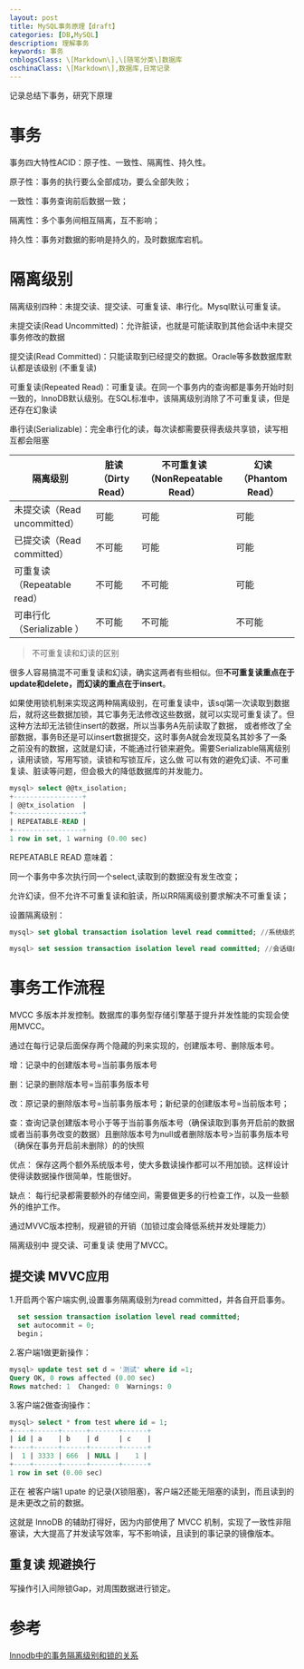 ```yaml
---
layout: post
title: MySQL事务原理【draft】
categories: [DB,MySQL]
description: 理解事务
keywords: 事务
cnblogsClass: \[Markdown\],\[随笔分类\]数据库
oschinaClass: \[Markdown\],数据库,日常记录
---
```


记录总结下事务，研究下原理

# 事务

事务四大特性ACID：原子性、一致性、隔离性、持久性。

原子性：事务的执行要么全部成功，要么全部失败；

一致性：事务查询前后数据一致；

隔离性：多个事务间相互隔离，互不影响；

持久性：事务对数据的影响是持久的，及时数据库宕机。

# 隔离级别
隔离级别四种：未提交读、提交读、可重复读、串行化。Mysql默认可重复读。

未提交读(Read Uncommitted)：允许脏读，也就是可能读取到其他会话中未提交事务修改的数据

提交读(Read Committed)：只能读取到已经提交的数据。Oracle等多数数据库默认都是该级别 (不重复读)

可重复读(Repeated Read)：可重复读。在同一个事务内的查询都是事务开始时刻一致的，InnoDB默认级别。在SQL标准中，该隔离级别消除了不可重复读，但是还存在幻象读

串行读(Serializable)：完全串行化的读，每次读都需要获得表级共享锁，读写相互都会阻塞


| 隔离级别 |	脏读（Dirty Read）|	不可重复读（NonRepeatable Read）|	幻读（Phantom Read）|
| ----    | ---- | ----|---|
| 未提交读（Read uncommitted）|	可能   |	可能   |	可能 |
| 已提交读（Read committed）  |	不可能 |	可能   |	可能 |
| 可重复读（Repeatable read）	|不可能	  | 不可能  | 可能 |
| 可串行化（Serializable ）	|不可能    |	不可能  | 不可能 |


> 不可重复读和幻读的区别

很多人容易搞混不可重复读和幻读，确实这两者有些相似。但**不可重复读重点在于update和delete，而幻读的重点在于insert**。

如果使用锁机制来实现这两种隔离级别，在可重复读中，该sql第一次读取到数据后，就将这些数据加锁，其它事务无法修改这些数据，就可以实现可重复读了。但这种方法却无法锁住insert的数据，所以当事务A先前读取了数据，
或者修改了全部数据，事务B还是可以insert数据提交，这时事务A就会发现莫名其妙多了一条之前没有的数据，这就是幻读，不能通过行锁来避免。需要Serializable隔离级别 ，读用读锁，写用写锁，读锁和写锁互斥，这么做
可以有效的避免幻读、不可重复读、脏读等问题，但会极大的降低数据库的并发能力。


```sql
mysql> select @@tx_isolation;
+-----------------+
| @@tx_isolation  |
+-----------------+
| REPEATABLE-READ |
+-----------------+
1 row in set, 1 warning (0.00 sec)
```
REPEATABLE READ 意味着：

同一个事务中多次执行同一个select,读取到的数据没有发生改变；

允许幻读，但不允许不可重复读和脏读，所以RR隔离级别要求解决不可重复读；


设置隔离级别：

```sql
mysql> set global transaction isolation level read committed; //系统级的隔离级别

mysql> set session transaction isolation level read committed; //会话级的隔离级别
```
# 事务工作流程

MVCC 多版本并发控制。数据库的事务型存储引擎基于提升并发性能的实现会使用MVCC。

通过在每行记录后面保存两个隐藏的列来实现的，创建版本号、删除版本号。

增：记录中的创建版本号=当前事务版本号

删：记录的删除版本号=当前事务版本号

改：原记录的删除版本号=当前事务版本号；新纪录的创建版本号=当前版本号；

查：查询记录创建版本号小于等于当前事务版本号（确保读取到事务开启前的数据或者当前事务改变的数据）且删除版本号为null或者删除版本号>当前事务版本号（确保在事务开启前未删除）的的快照  


优点： 保存这两个额外系统版本号，使大多数读操作都可以不用加锁。这样设计使得读数据操作很简单，性能很好。

缺点： 每行纪录都需要额外的存储空间，需要做更多的行检查工作，以及一些额外的维护工作。


通过MVVC版本控制，规避锁的开销（加锁过度会降低系统并发处理能力）

隔离级别中 提交读、可重复读 使用了MVCC。

## 提交读 MVVC应用
1.开启两个客户端实例,设置事务隔离级别为read committed，并各自开启事务。
```sql
  set session transaction isolation level read committed;
  set autocommit = 0;
  begin；

```  

2.客户端1做更新操作：
```sql
mysql> update test set d = '测试' where id =1;
Query OK, 0 rows affected (0.00 sec)
Rows matched: 1  Changed: 0  Warnings: 0
```

3.客户端2做查询操作：
```sql
mysql> select * from test where id = 1;
+----+------+------+-------+------+
| id | a    | b    | d     | c    |
+----+------+------+-------+------+
|  1 | 3333 | 666  | NULL |    1 |
+----+------+------+-------+------+
1 row in set (0.00 sec)

```

正在 被客户端1 upate 的记录(X锁阻塞)，客户端2还能无阻塞的读到，而且读到的是未更改之前的数据。

这就是 InnoDB 的辅助打得好，因为内部使用了 MVCC 机制，实现了一致性非阻塞读，大大提高了并发读写效率，写不影响读，且读到的事记录的镜像版本。


## 重复读 规避换行

写操作引入间隙锁Gap，对周围数据进行锁定。

# 参考

[Innodb中的事务隔离级别和锁的关系](https://tech.meituan.com/2014/08/20/innodb-lock.html)